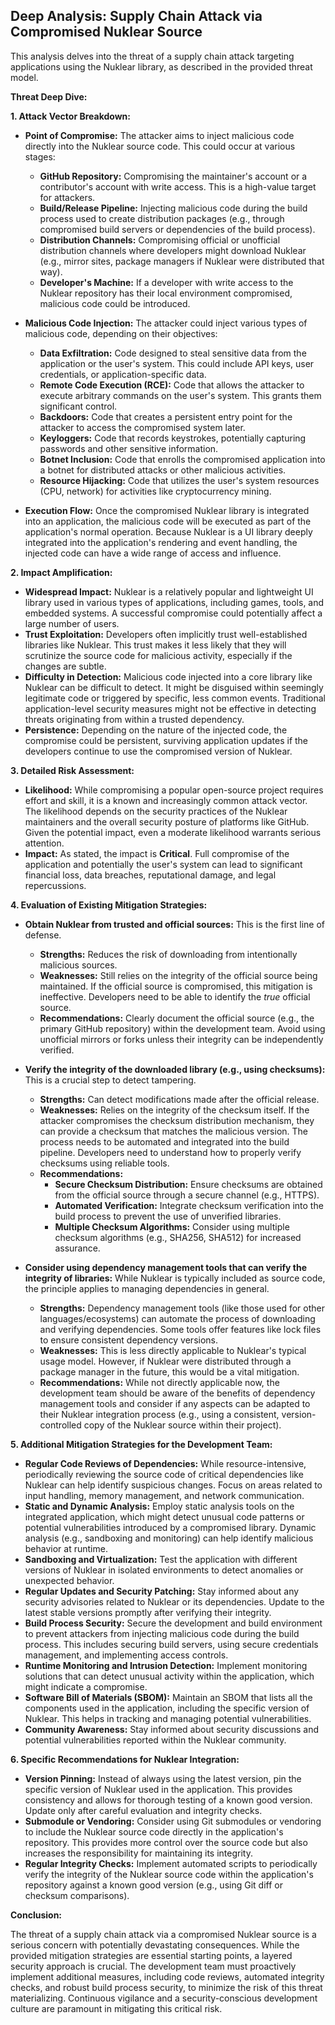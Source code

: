 ## Deep Analysis: Supply Chain Attack via Compromised Nuklear Source

This analysis delves into the threat of a supply chain attack targeting applications using the Nuklear library, as described in the provided threat model.

**Threat Deep Dive:**

**1. Attack Vector Breakdown:**

* **Point of Compromise:** The attacker aims to inject malicious code directly into the Nuklear source code. This could occur at various stages:
    * **GitHub Repository:** Compromising the maintainer's account or a contributor's account with write access. This is a high-value target for attackers.
    * **Build/Release Pipeline:**  Injecting malicious code during the build process used to create distribution packages (e.g., through compromised build servers or dependencies of the build process).
    * **Distribution Channels:**  Compromising official or unofficial distribution channels where developers might download Nuklear (e.g., mirror sites, package managers if Nuklear were distributed that way).
    * **Developer's Machine:**  If a developer with write access to the Nuklear repository has their local environment compromised, malicious code could be introduced.

* **Malicious Code Injection:** The attacker could inject various types of malicious code, depending on their objectives:
    * **Data Exfiltration:** Code designed to steal sensitive data from the application or the user's system. This could include API keys, user credentials, or application-specific data.
    * **Remote Code Execution (RCE):** Code that allows the attacker to execute arbitrary commands on the user's system. This grants them significant control.
    * **Backdoors:** Code that creates a persistent entry point for the attacker to access the compromised system later.
    * **Keyloggers:** Code that records keystrokes, potentially capturing passwords and other sensitive information.
    * **Botnet Inclusion:** Code that enrolls the compromised application into a botnet for distributed attacks or other malicious activities.
    * **Resource Hijacking:** Code that utilizes the user's system resources (CPU, network) for activities like cryptocurrency mining.

* **Execution Flow:** Once the compromised Nuklear library is integrated into an application, the malicious code will be executed as part of the application's normal operation. Because Nuklear is a UI library deeply integrated into the application's rendering and event handling, the injected code can have a wide range of access and influence.

**2. Impact Amplification:**

* **Widespread Impact:** Nuklear is a relatively popular and lightweight UI library used in various types of applications, including games, tools, and embedded systems. A successful compromise could potentially affect a large number of users.
* **Trust Exploitation:** Developers often implicitly trust well-established libraries like Nuklear. This trust makes it less likely that they will scrutinize the source code for malicious activity, especially if the changes are subtle.
* **Difficulty in Detection:**  Malicious code injected into a core library like Nuklear can be difficult to detect. It might be disguised within seemingly legitimate code or triggered by specific, less common events. Traditional application-level security measures might not be effective in detecting threats originating from within a trusted dependency.
* **Persistence:** Depending on the nature of the injected code, the compromise could be persistent, surviving application updates if the developers continue to use the compromised version of Nuklear.

**3. Detailed Risk Assessment:**

* **Likelihood:** While compromising a popular open-source project requires effort and skill, it is a known and increasingly common attack vector. The likelihood depends on the security practices of the Nuklear maintainers and the overall security posture of platforms like GitHub. Given the potential impact, even a moderate likelihood warrants serious attention.
* **Impact:** As stated, the impact is **Critical**. Full compromise of the application and potentially the user's system can lead to significant financial loss, data breaches, reputational damage, and legal repercussions.

**4. Evaluation of Existing Mitigation Strategies:**

* **Obtain Nuklear from trusted and official sources:** This is the first line of defense.
    * **Strengths:** Reduces the risk of downloading from intentionally malicious sources.
    * **Weaknesses:**  Still relies on the integrity of the official source being maintained. If the official source is compromised, this mitigation is ineffective. Developers need to be able to identify the *true* official source.
    * **Recommendations:** Clearly document the official source (e.g., the primary GitHub repository) within the development team. Avoid using unofficial mirrors or forks unless their integrity can be independently verified.

* **Verify the integrity of the downloaded library (e.g., using checksums):** This is a crucial step to detect tampering.
    * **Strengths:** Can detect modifications made after the official release.
    * **Weaknesses:** Relies on the integrity of the checksum itself. If the attacker compromises the checksum distribution mechanism, they can provide a checksum that matches the malicious version. The process needs to be automated and integrated into the build pipeline. Developers need to understand how to properly verify checksums using reliable tools.
    * **Recommendations:**
        * **Secure Checksum Distribution:** Ensure checksums are obtained from the official source through a secure channel (e.g., HTTPS).
        * **Automated Verification:** Integrate checksum verification into the build process to prevent the use of unverified libraries.
        * **Multiple Checksum Algorithms:** Consider using multiple checksum algorithms (e.g., SHA256, SHA512) for increased assurance.

* **Consider using dependency management tools that can verify the integrity of libraries:** While Nuklear is typically included as source code, the principle applies to managing dependencies in general.
    * **Strengths:**  Dependency management tools (like those used for other languages/ecosystems) can automate the process of downloading and verifying dependencies. Some tools offer features like lock files to ensure consistent dependency versions.
    * **Weaknesses:**  This is less directly applicable to Nuklear's typical usage model. However, if Nuklear were distributed through a package manager in the future, this would be a vital mitigation.
    * **Recommendations:**  While not directly applicable now, the development team should be aware of the benefits of dependency management tools and consider if any aspects can be adapted to their Nuklear integration process (e.g., using a consistent, version-controlled copy of the Nuklear source within their project).

**5. Additional Mitigation Strategies for the Development Team:**

* **Regular Code Reviews of Dependencies:**  While resource-intensive, periodically reviewing the source code of critical dependencies like Nuklear can help identify suspicious changes. Focus on areas related to input handling, memory management, and network communication.
* **Static and Dynamic Analysis:** Employ static analysis tools on the integrated application, which might detect unusual code patterns or potential vulnerabilities introduced by a compromised library. Dynamic analysis (e.g., sandboxing and monitoring) can help identify malicious behavior at runtime.
* **Sandboxing and Virtualization:**  Test the application with different versions of Nuklear in isolated environments to detect anomalies or unexpected behavior.
* **Regular Updates and Security Patching:** Stay informed about any security advisories related to Nuklear or its dependencies. Update to the latest stable versions promptly after verifying their integrity.
* **Build Process Security:** Secure the development and build environment to prevent attackers from injecting malicious code during the build process. This includes securing build servers, using secure credentials management, and implementing access controls.
* **Runtime Monitoring and Intrusion Detection:** Implement monitoring solutions that can detect unusual activity within the application, which might indicate a compromise.
* **Software Bill of Materials (SBOM):** Maintain an SBOM that lists all the components used in the application, including the specific version of Nuklear. This helps in tracking and managing potential vulnerabilities.
* **Community Awareness:** Stay informed about security discussions and potential vulnerabilities reported within the Nuklear community.

**6. Specific Recommendations for Nuklear Integration:**

* **Version Pinning:**  Instead of always using the latest version, pin the specific version of Nuklear used in the application. This provides consistency and allows for thorough testing of a known good version. Update only after careful evaluation and integrity checks.
* **Submodule or Vendoring:** Consider using Git submodules or vendoring to include the Nuklear source code directly in the application's repository. This provides more control over the source code but also increases the responsibility for maintaining its integrity.
* **Regular Integrity Checks:** Implement automated scripts to periodically verify the integrity of the Nuklear source code within the application's repository against a known good version (e.g., using Git diff or checksum comparisons).

**Conclusion:**

The threat of a supply chain attack via a compromised Nuklear source is a serious concern with potentially devastating consequences. While the provided mitigation strategies are essential starting points, a layered security approach is crucial. The development team must proactively implement additional measures, including code reviews, automated integrity checks, and robust build process security, to minimize the risk of this threat materializing. Continuous vigilance and a security-conscious development culture are paramount in mitigating this critical risk.

